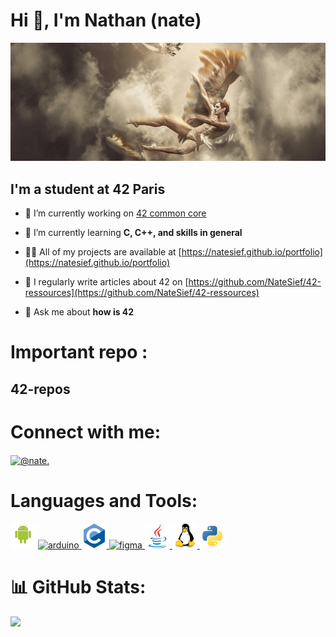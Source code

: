 <link href="./style/readme.css" rel="stylesheet"></link>

# Hi 👋, I'm Nathan (nate)

<img src = "./img/Icarus.png" alt="La Chute d'Icare" class = "image">

## I'm a student at 42 Paris

- 🔭 I’m currently working on [42 common core](https://github.com/NateSief/42-paris.git)

- 🌱 I’m currently learning **C, C++, and skills in general**

- 👨‍💻 All of my projects are available at [https://natesief.github.io/portfolio](https://natesief.github.io/portfolio)

- 📝 I regularly write articles about 42 on [https://github.com/NateSief/42-ressources](https://github.com/NateSief/42-ressources)

- 💬 Ask me about **how is 42**

# Important repo : 
## 42-repos

# Connect with me:
<p align="left">
<a href="https://medium.com/@nate." target="blank"><img align="center" src="https://raw.githubusercontent.com/rahuldkjain/github-profile-readme-generator/master/src/images/icons/Social/medium.svg" alt="@nate." height="60" width="80" /></a>
</p>

# Languages and Tools:
<p align="left"> <a href="https://developer.android.com" target="_blank" rel="noreferrer"> <img src="https://raw.githubusercontent.com/devicons/devicon/master/icons/android/android-original-wordmark.svg" alt="android" width="40" height="40"/></a>  <a href="https://www.arduino.cc/" target="_blank" rel="noreferrer"> <img src="https://cdn.worldvectorlogo.com/logos/arduino-1.svg" alt="arduino" width="40" height="40"/> </a> 
  <a href="https://www.cprogramming.com/" target="_blank" rel="noreferrer"> <img src="https://raw.githubusercontent.com/devicons/devicon/master/icons/c/c-original.svg" alt="c" width="40" height="40"/> </a>
  <a href="https://www.figma.com/" target="_blank" rel="noreferrer"> <img src="https://www.vectorlogo.zone/logos/figma/figma-icon.svg" alt="figma" width="40" height="40"/> </a>  
  <a href="https://www.java.com" target="_blank" rel="noreferrer"> <img src="https://raw.githubusercontent.com/devicons/devicon/master/icons/java/java-original.svg" alt="java" width="40" height="40"/> </a>
  <a href="https://www.linux.org/" target="_blank" rel="noreferrer"> <img src="https://raw.githubusercontent.com/devicons/devicon/master/icons/linux/linux-original.svg" alt="linux" width="40" height="40"/> </a>
  <a href="https://www.python.org" target="_blank" rel="noreferrer"> <img src="https://raw.githubusercontent.com/devicons/devicon/master/icons/python/python-original.svg" alt="python" width="40" height="40"/> </a>
  </p>

# 📊 GitHub Stats:
![](https://github-readme-streak-stats.herokuapp.com/?user=nate.sief&theme=dark&hide_border=false)<br/>
